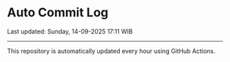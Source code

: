 # Auto Commit Log

Last updated: Sunday, 14-09-2025 17:11 WIB

---

This repository is automatically updated every hour using GitHub Actions.
